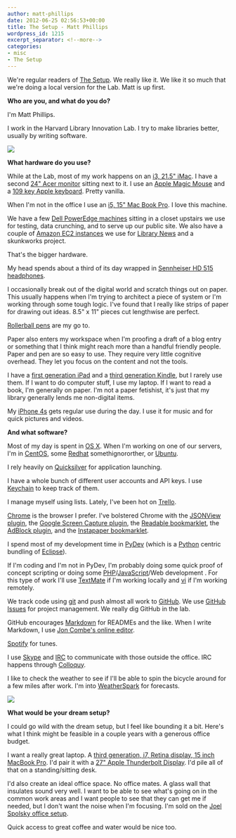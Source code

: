 ```yaml
---
author: matt-phillips
date: 2012-06-25 02:56:53+00:00
title: The Setup - Matt Phillips
wordpress_id: 1215
excerpt_separator: <!--more-->
categories:
- misc
- The Setup
---
```


We're regular readers of [The Setup](http://usesthis.com/). We really like it. We like it so much that we're doing a local version for the Lab. Matt is up first.

**Who are you, and what do you do?**

I'm Matt Phillips.

I work in the Harvard Library Innovation Lab. I try to make libraries better, usually by writing software.

![](https://lil-blog-media.s3.amazonaws.com/2012/06/DSC_3349-e1340592772849.jpg)

<!--more-->

**What hardware do you use?**

While at the Lab, most of my work happens on an [i3, 21.5" iMac](https://en.wikipedia.org/wiki/Intel_iMac). I have a second [24" Acer monitor](http://us.acer.com/ac/en/US/content/group/monitors) sitting next to it. I use an [Apple Magic Mouse](https://en.wikipedia.org/wiki/Magic_Mouse) and a [109 key Apple keyboard](https://en.wikipedia.org/wiki/Apple_Keyboard#Apple_Pro_Keyboard_.28M7803.29). Pretty vanilla.

When I'm not in the office I use an [i5, 15" Mac Book Pro](https://en.wikipedia.org/wiki/Macbook_pro). I love this machine.

We have a few [Dell PowerEdge machines](https://en.wikipedia.org/wiki/Dell_PowerEdge) sitting in a closet upstairs we use for testing, data crunching, and to serve up our public site. We also have a couple of [Amazon EC2 instances](http://aws.amazon.com/ec2/) we use for [Library News](http://news.librarycloud.org/) and a skunkworks project.

That's the bigger hardware.

My head spends about a third of its day wrapped in [Sennheiser HD 515 headphones](http://www.amazon.com/Sennheiser-HD515-Dynamic-Audiophile-Headphones/dp/B0001FTVDG).

I occasionally break out of the digital world and scratch things out on paper. This usually happens when I'm trying to architect a piece of system or I'm working through some tough logic. I've found that I really like strips of paper for drawing out ideas. 8.5" x 11" pieces cut lengthwise are perfect.

[Rollerball pens](http://en.wikipedia.org/wiki/Rollerball_pen) are my go to.

Paper also enters my workspace when I'm proofing a draft of a blog entry or something that I think might reach more than a handful friendly people. Paper and pen are so easy to use. They require very little cognitive overhead. They let you focus on the content and not the tools.

I have a [first generation iPad](http://en.wikipedia.org/wiki/IPad) and a [third generation Kindle](http://en.wikipedia.org/wiki/Amazon_Kindle), but I rarely use them. If I want to do computer stuff, I use my laptop. If I want to read a book, I'm generally on paper. I'm not a paper fetishist, it's just that my library generally lends me non-digital items.

My [iPhone 4s](http://en.wikipedia.org/wiki/IPhone_4S) gets regular use during the day. I use it for music and for quick pictures and videos.

**And what software?**

Most of my day is spent in [OS X](http://www.apple.com/osx/). When I'm working on one of our servers, I'm in [CentOS](http://www.centos.org/), some [Redhat](http://www.redhat.com/) somethignororther, or [Ubuntu](http://www.ubuntu.com/).

I rely heavily on [Quicksilver](https://github.com/quicksilver/quicksilver) for application launching.

I have a whole bunch of different user accounts and API keys. I use [Keychain](https://en.wikipedia.org/wiki/Keychain_(Mac_OS)) to keep track of them.

I manage myself using lists. Lately, I've been hot on [Trello](https://trello.com/).

[Chrome](https://www.google.com/intl/en/chrome/browser/) is the browser I prefer. I've bolstered Chrome with the [JSONView plugin](https://chrome.google.com/webstore/detail/chklaanhfefbnpoihckbnefhakgolnmc), the [Google Screen Capture plugin](https://chrome.google.com/webstore/detail/cpngackimfmofbokmjmljamhdncknpmg), the [Readable bookmarklet](http://readable.tastefulwords.com/), the [AdBlock plugin](https://chrome.google.com/webstore/detail/gighmmpiobklfepjocnamgkkbiglidom), and the [Instapaper bookmarklet](http://www.instapaper.com/).

I spend most of my development time in [PyDev](http://pydev.org/) (which is a [Python](http://www.python.org/) centric bundling of [Eclipse](http://eclipse.org/)).

If I'm coding and I'm not in PyDev, I'm probably doing some quick proof of concept scripting or doing some [PHP](http://www.php.net/)/[JavaScript](https://en.wikipedia.org/wiki/JavaScript)/Web development . For this type of work I'll use [TextMate](http://macromates.com/) if I'm working locally and [vi](https://en.wikipedia.org/wiki/Vi) if I'm working remotely.

We track code using [git](http://git-scm.com/) and push almost all work to [GitHub](https://github.com/harvard-lil). We use [GitHub Issues](https://github.com/blog/831-issues-2-0-the-next-generation) for project management. We really dig GitHub in the lab.

GitHub encourages [Markdown](http://daringfireball.net/projects/markdown/) for READMEs and the like. When I write Markdown, I use [Jon Combe's online editor](http://joncom.be/experiments/markdown-editor/edit/).

[Spotify](http://www.spotify.com/) for tunes.

I use [Skype](http://skype.com) and [IRC](https://en.wikipedia.org/wiki/Internet_Relay_Chat) to communicate with those outside the office. IRC happens through [Colloquy](http://colloquy.info/).

I like to check the weather to see if I'll be able to spin the bicycle around for a few miles after work. I'm into [WeatherSpark](http://weatherspark.com) for forecasts.

[![](https://lil-blog-media.s3.amazonaws.com/2012/06/matt_setup_desk-e1340592975240.jpg)](https://lil-blog-media.s3.amazonaws.com/2012/06/matt_setup_desk-e1340592975240.jpg)

**What would be your dream setup?**

I could go wild with the dream setup, but I feel like bounding it a bit. Here's what I think might be feasible in a couple years with a generous office budget.

I want a really great laptop. A [third generation, i7, Retina display, 15 inch MacBook Pro](https://en.wikipedia.org/wiki/MacBook_Pro). I'd pair it with a [27" Apple Thunderbolt Display](https://en.wikipedia.org/wiki/Apple_Thunderbolt_Display). I'd pile all of that on a standing/sitting desk.

I'd also create an ideal office space. No office mates. A glass wall that insulates sound very well. I want to be able to see what's going on in the common work areas and I want people to see that they can get me if needed, but I don't want the noise when I'm focusing. I'm sold on the [Joel Spolsky office setup](http://www.joelonsoftware.com/items/2008/12/29.html).

Quick access to great coffee and water would be nice too.
